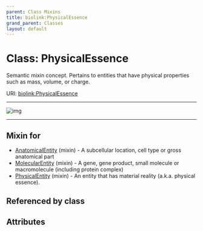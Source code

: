 ```yaml
---
parent: Class Mixins
title: biolink:PhysicalEssence
grand_parent: Classes
layout: default
---
```


# Class: PhysicalEssence


Semantic mixin concept.  Pertains to entities that have physical properties such as mass, volume, or charge.

URI: [biolink:PhysicalEssence](https://w3id.org/biolink/vocab/PhysicalEssence)


---

![img](http://yuml.me/diagram/nofunky;dir:TB/class/[PhysicalEntity]uses%20-.-%3E[PhysicalEssence],[MolecularEntity]uses%20-.-%3E[PhysicalEssence],[AnatomicalEntity]uses%20-.-%3E[PhysicalEssence],[PhysicalEntity],[MolecularEntity],[AnatomicalEntity])

---


## Mixin for

 * [AnatomicalEntity](AnatomicalEntity.md) (mixin)  - A subcellular location, cell type or gross anatomical part
 * [MolecularEntity](MolecularEntity.md) (mixin)  - A gene, gene product, small molecule or macromolecule (including protein complex)
 * [PhysicalEntity](PhysicalEntity.md) (mixin)  - An entity that has material reality (a.k.a. physical essence).

## Referenced by class


## Attributes

